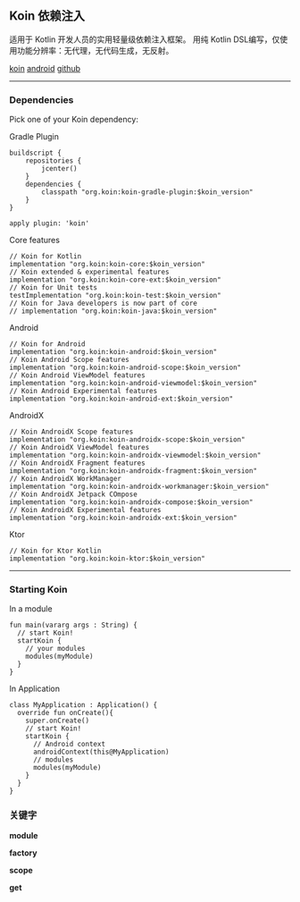 ## Koin 依赖注入

适用于 Kotlin 开发人员的实用轻量级依赖注入框架。 用纯 Kotlin DSL编写，仅使用功能分辨率：无代理，无代码生成，无反射。

[koin](https://insert-koin.io/)
[android](https://start.insert-koin.io/#/getting-started/koin-for-android)
[github](https://github.com/InsertKoinIO/koin)

---

### Dependencies
Pick one of your Koin dependency:

Gradle Plugin
```Gradle
buildscript {
    repositories {
        jcenter()
    }
    dependencies {
        classpath "org.koin:koin-gradle-plugin:$koin_version"
    }
}
```

```Gradle
apply plugin: 'koin'
```

Core features
```Gradle
// Koin for Kotlin
implementation "org.koin:koin-core:$koin_version"
// Koin extended & experimental features
implementation "org.koin:koin-core-ext:$koin_version"
// Koin for Unit tests
testImplementation "org.koin:koin-test:$koin_version"
// Koin for Java developers is now part of core
// implementation "org.koin:koin-java:$koin_version"
```

Android
```Gradle
// Koin for Android
implementation "org.koin:koin-android:$koin_version"
// Koin Android Scope features
implementation "org.koin:koin-android-scope:$koin_version"
// Koin Android ViewModel features
implementation "org.koin:koin-android-viewmodel:$koin_version"
// Koin Android Experimental features
implementation "org.koin:koin-android-ext:$koin_version"
```

AndroidX
```Gradle
// Koin AndroidX Scope features
implementation "org.koin:koin-androidx-scope:$koin_version"
// Koin AndroidX ViewModel features
implementation "org.koin:koin-androidx-viewmodel:$koin_version"
// Koin AndroidX Fragment features
implementation "org.koin:koin-androidx-fragment:$koin_version"
// Koin AndroidX WorkManager
implementation "org.koin:koin-androidx-workmanager:$koin_version"
// Koin AndroidX Jetpack COmpose
implementation "org.koin:koin-androidx-compose:$koin_version"
// Koin AndroidX Experimental features
implementation "org.koin:koin-androidx-ext:$koin_version"
```

Ktor
```Gradle
// Koin for Ktor Kotlin
implementation "org.koin:koin-ktor:$koin_version"
```

---

### Starting Koin
In a module
```Gradle
fun main(vararg args : String) {
  // start Koin!
  startKoin {
    // your modules
    modules(myModule)
  }
}
```

In Application
```Gradle
class MyApplication : Application() {
  override fun onCreate(){
    super.onCreate()
    // start Koin!
    startKoin {
      // Android context
      androidContext(this@MyApplication)
      // modules
      modules(myModule)
    }
  }
}
```

### 关键字

**module**

**factory**

**scope**

**get**
